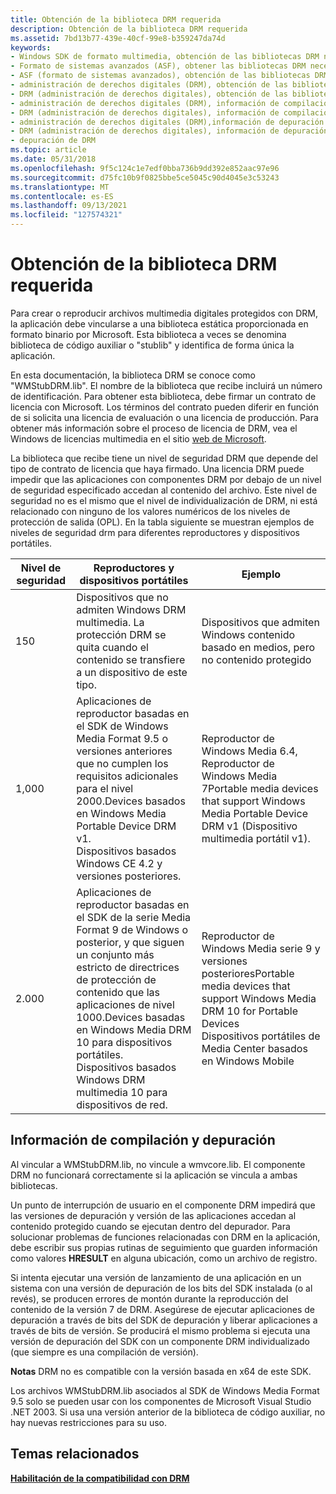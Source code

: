 ```yaml
---
title: Obtención de la biblioteca DRM requerida
description: Obtención de la biblioteca DRM requerida
ms.assetid: 7bd13b77-439e-40cf-99e8-b359247da74d
keywords:
- Windows SDK de formato multimedia, obtención de las bibliotecas DRM necesarias
- Formato de sistemas avanzados (ASF), obtener las bibliotecas DRM necesarias
- ASF (formato de sistemas avanzados), obtención de las bibliotecas DRM necesarias
- administración de derechos digitales (DRM), obtención de las bibliotecas necesarias
- DRM (administración de derechos digitales), obtención de las bibliotecas necesarias
- administración de derechos digitales (DRM), información de compilación
- DRM (administración de derechos digitales), información de compilación
- administración de derechos digitales (DRM),información de depuración
- DRM (administración de derechos digitales), información de depuración
- depuración de DRM
ms.topic: article
ms.date: 05/31/2018
ms.openlocfilehash: 9f5c124c1e7edf0bba736b9dd392e852aac97e96
ms.sourcegitcommit: d75fc10b9f0825bbe5ce5045c90d4045e3c53243
ms.translationtype: MT
ms.contentlocale: es-ES
ms.lasthandoff: 09/13/2021
ms.locfileid: "127574321"
---
```

# <a name="obtaining-the-required-drm-library"></a>Obtención de la biblioteca DRM requerida

Para crear o reproducir archivos multimedia digitales protegidos con DRM, la aplicación debe vincularse a una biblioteca estática proporcionada en formato binario por Microsoft. Esta biblioteca a veces se denomina biblioteca de código auxiliar o "stublib" y identifica de forma única la aplicación.

En esta documentación, la biblioteca DRM se conoce como "WMStubDRM.lib". El nombre de la biblioteca que recibe incluirá un número de identificación. Para obtener esta biblioteca, debe firmar un contrato de licencia con Microsoft. Los términos del contrato pueden diferir en función de si solicita una licencia de evaluación o una licencia de producción. Para obtener más información sobre el proceso de licencia de DRM, vea el Windows de licencias multimedia en el sitio [web de Microsoft](https://www.microsoft.com/licensing/default).

La biblioteca que recibe tiene un nivel de seguridad DRM que depende del tipo de contrato de licencia que haya firmado. Una licencia DRM puede impedir que las aplicaciones con componentes DRM por debajo de un nivel de seguridad especificado accedan al contenido del archivo. Este nivel de seguridad no es el mismo que el nivel de individualización de DRM, ni está relacionado con ninguno de los valores numéricos de los niveles de protección de salida (OPL). En la tabla siguiente se muestran ejemplos de niveles de seguridad drm para diferentes reproductores y dispositivos portátiles.



| Nivel de seguridad | Reproductores y dispositivos portátiles                                                                                                                                                                                                                                                                                                   | Ejemplo                                                                                                                                                                                          |
|----------------|--------------------------------------------------------------------------------------------------------------------------------------------------------------------------------------------------------------------------------------------------------------------------------------------------------------------------------|--------------------------------------------------------------------------------------------------------------------------------------------------------------------------------------------------|
| 150            | Dispositivos que no admiten Windows DRM multimedia. La protección DRM se quita cuando el contenido se transfiere a un dispositivo de este tipo.                                                                                                                                                                                                         | Dispositivos que admiten Windows contenido basado en medios, pero no contenido protegido                                                                                                                       |
| 1,000          | Aplicaciones de reproductor basadas en el SDK de Windows Media Format 9.5 o versiones anteriores que no cumplen los requisitos adicionales para el nivel 2000.Devices basados en Windows Media Portable Device DRM v1.<br/> Dispositivos basados Windows CE 4.2 y versiones posteriores.<br/>                                                                       | Reproductor de Windows Media 6.4, Reproductor de Windows Media 7Portable media devices that support Windows Media Portable Device DRM v1 (Dispositivo multimedia portátil v1).<br/>                                                             |
| 2\.000          | Aplicaciones de reproductor basadas en el SDK de la serie Media Format 9 de Windows o posterior, y que siguen un conjunto más estricto de directrices de protección de contenido que las aplicaciones de nivel 1000.Devices basadas en Windows Media DRM 10 para dispositivos portátiles.<br/> Dispositivos basados Windows DRM multimedia 10 para dispositivos de red.<br/> | Reproductor de Windows Media serie 9 y versiones posterioresPortable media devices that support Windows Media DRM 10 for Portable Devices<br/> Dispositivos portátiles de Media Center basados en Windows Mobile<br/> |



 

## <a name="build-and-debugging-information"></a>Información de compilación y depuración

Al vincular a WMStubDRM.lib, no vincule a wmvcore.lib. El componente DRM no funcionará correctamente si la aplicación se vincula a ambas bibliotecas.

Un punto de interrupción de usuario en el componente DRM impedirá que las versiones de depuración y versión de las aplicaciones accedan al contenido protegido cuando se ejecutan dentro del depurador. Para solucionar problemas de funciones relacionadas con DRM en la aplicación, debe escribir sus propias rutinas de seguimiento que guarden información como valores **HRESULT** en alguna ubicación, como un archivo de registro.

Si intenta ejecutar una versión de lanzamiento de una aplicación en un sistema con una versión de depuración de los bits del SDK instalada (o al revés), se producen errores de montón durante la reproducción del contenido de la versión 7 de DRM. Asegúrese de ejecutar aplicaciones de depuración a través de bits del SDK de depuración y liberar aplicaciones a través de bits de versión. Se producirá el mismo problema si ejecuta una versión de depuración del SDK con un componente DRM individualizado (que siempre es una compilación de versión).

**Notas** DRM no es compatible con la versión basada en x64 de este SDK.

Los archivos WMStubDRM.lib asociados al SDK de Windows Media Format 9.5 solo se pueden usar con los componentes de Microsoft Visual Studio .NET 2003. Si usa una versión anterior de la biblioteca de código auxiliar, no hay nuevas restricciones para su uso.

## <a name="related-topics"></a>Temas relacionados

<dl> <dt>

[**Habilitación de la compatibilidad con DRM**](enabling-drm-support.md)
</dt> </dl>

 

 





